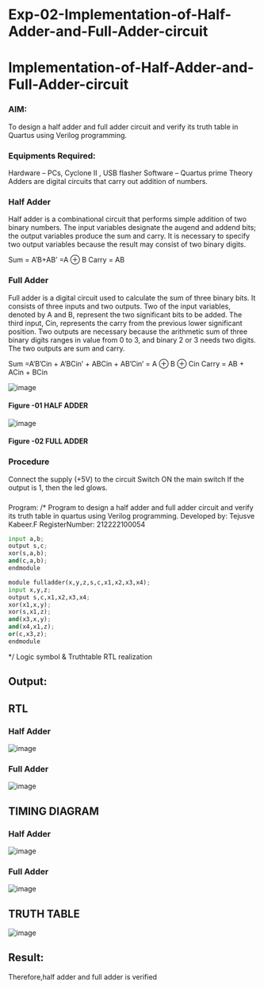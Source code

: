# Exp-02-Implementation-of-Half-Adder-and-Full-Adder-circuit

# Implementation-of-Half-Adder-and-Full-Adder-circuit
### AIM:
To design a half adder and full adder circuit and verify its truth table in Quartus using Verilog programming.

### Equipments Required:
Hardware – PCs, Cyclone II , USB flasher
Software – Quartus prime
Theory
Adders are digital circuits that carry out addition of numbers.

### Half Adder
Half adder is a combinational circuit that performs simple addition of two binary numbers. The input variables designate the augend and addend bits; the output variables produce the sum and carry. It is necessary to specify two output variables because the result may consist of two binary digits.

Sum = A’B+AB’ =A ⊕ B Carry = AB

### Full Adder
Full adder is a digital circuit used to calculate the sum of three binary bits. It consists of three inputs and two outputs. Two of the input variables, denoted by A and B, represent the two significant bits to be added. The third input, Cin, represents the carry from the previous lower significant position. Two outputs are necessary because the arithmetic sum of three binary digits ranges in value from 0 to 3, and binary 2 or 3 needs two digits. The two outputs are sum and carry.

Sum =A’B’Cin + A’BCin’ + ABCin + AB’Cin’ = A ⊕ B ⊕ Cin Carry = AB + ACin + BCin

 ![image](https://user-images.githubusercontent.com/36288975/163552156-a13e5a56-c638-4110-97d9-8896907c8d25.png)

#### Figure -01 HALF ADDER 


![image](https://user-images.githubusercontent.com/36288975/163552057-b3547877-6d07-45b4-b7e0-bcfebfad9e1d.png)

#### Figure -02 FULL ADDER 

### Procedure

Connect the supply (+5V) to the circuit
Switch ON the main switch
If the output is 1, then the led glows.
### 
Program:
/*
Program to design a half adder and full adder circuit and verify its truth table in quartus using Verilog programming.
Developed by: Tejusve Kabeer.F
RegisterNumber: 212222100054
```python
input a,b;
output s,c;
xor(s,a,b);
and(c,a,b);
endmodule

module fulladder(x,y,z,s,c,x1,x2,x3,x4);
input x,y,z;
output s,c,x1,x2,x3,x4;
xor(x1,x,y);
xor(s,x1,z);
and(x3,x,y);
and(x4,x1,z);
or(c,x3,z);
endmodule 
```
*/
Logic symbol & Truthtable
RTL realization

## Output:

## RTL
### Half Adder
![image](https://github.com/Reebak04/Exp-02-Implementation-of-Half-Adder-and-Full-Adder-circuit/assets/118364993/1b33c621-3fb3-4133-a4a6-e95f9a5b43bc)


### Full Adder
![image](https://github.com/Reebak04/Exp-02-Implementation-of-Half-Adder-and-Full-Adder-circuit/assets/118364993/88756e0b-039c-44ce-a609-953367a56fa7)

## TIMING DIAGRAM
### Half Adder
![image](https://github.com/Reebak04/Exp-02-Implementation-of-Half-Adder-and-Full-Adder-circuit/assets/118364993/96dda66c-b8ef-48f6-9ecc-7df6b2551c32)

### Full Adder
![image](https://github.com/Reebak04/Exp-02-Implementation-of-Half-Adder-and-Full-Adder-circuit/assets/118364993/bdd09112-1476-4abc-a2ba-5756cc7ac3d6)

## TRUTH TABLE 
![image](https://github.com/Reebak04/Exp-02-Implementation-of-Half-Adder-and-Full-Adder-circuit/assets/118364993/30ee5468-a537-4df1-ae5a-a2fab7c31495)

## Result:
Therefore,half adder and full adder is verified
